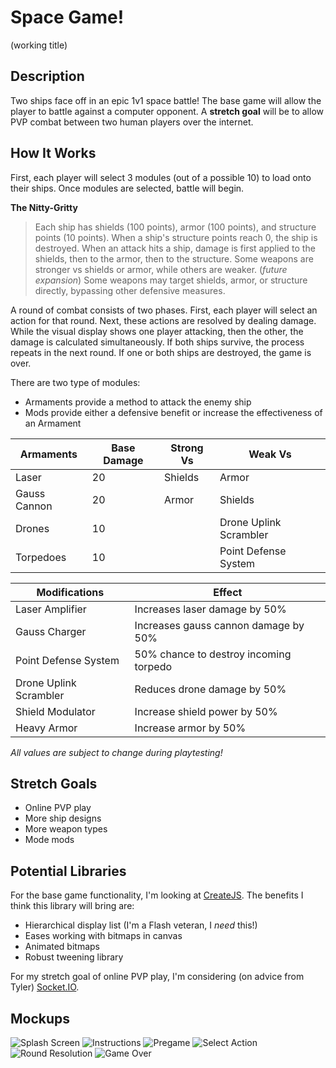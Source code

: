 # Space Game!
(working title)

## Description
Two ships face off in an epic 1v1 space battle!
The base game will allow the player to battle against a computer opponent.
A **stretch goal** will be to allow PVP combat between two human players over the internet.

## How It Works
First, each player will select 3 modules (out of a possible 10) to load onto their ships. Once modules are selected, battle will begin.

**The Nitty-Gritty**
> Each ship has shields (100 points), armor (100 points), and structure points (10 points). When a ship's structure points reach 0, the ship is destroyed.
> When an attack hits a ship, damage is first applied to the shields, then to the armor, then to the structure. Some weapons are stronger vs shields or armor, while others are weaker. (*future expansion*) Some weapons may target shields, armor, or structure directly, bypassing other defensive measures.

A round of combat consists of two phases. First, each player will select an action for that round. Next, these actions are resolved by dealing damage.
While the visual display shows one player attacking, then the other, the damage is calculated simultaneously.
If both ships survive, the process repeats in the next round.
If one or both ships are destroyed, the game is over.

There are two type of modules:
- Armaments provide a method to attack the enemy ship
- Mods provide either a defensive benefit or increase the effectiveness of an Armament

Armaments | Base Damage | Strong Vs | Weak Vs
---------- | ----- | -------- | --------
Laser | 20 | Shields | Armor
Gauss Cannon | 20 | Armor | Shields
Drones | 10 | | Drone Uplink Scrambler
Torpedoes | 10 | | Point Defense System

Modifications | Effect
---------- | ----------
Laser Amplifier | Increases laser damage by 50%
Gauss Charger | Increases gauss cannon damage by 50%
Point Defense System | 50% chance to destroy incoming torpedo
Drone Uplink Scrambler | Reduces drone damage by 50%
Shield Modulator | Increase shield power by 50%
Heavy Armor | Increase armor by 50%

_All values are subject to change during playtesting!_

## Stretch Goals
- Online PVP play
- More ship designs
- More weapon types
- Mode mods

## Potential Libraries
For the base game functionality, I'm looking at [CreateJS](https://createjs.com/). The benefits I think this library will bring are:
- Hierarchical display list (I'm a Flash veteran, I *need* this!)
- Eases working with bitmaps in canvas
- Animated bitmaps
- Robust tweening library

For my stretch goal of online PVP play, I'm considering (on advice from Tyler) [Socket.IO](https://socket.io/).

## Mockups
![Splash Screen](/mockups/Splash&#32;Screen.png)
![Instructions](/mockups/Instructions.png)
![Pregame](/mockups/Play&#32;-&#32;Pregame.png)
![Select Action](/mockups/Play&#32;-&#32;Select&#32;Action.png)
![Round Resolution](/mockups/Play&#32;-&#32;Turn&#32;Resolution.png)
![Game Over](/mockups/Play&#32;-&#32;Game&#32;over.png)

